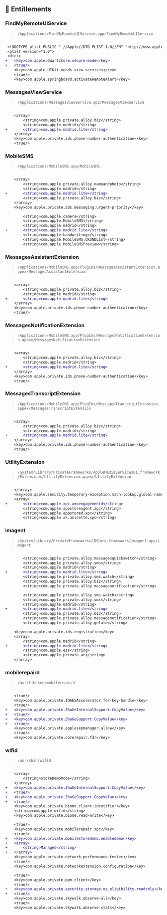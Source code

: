 ## 🔑 Entitlements

### FindMyRemoteUIService

> `/Applications/FindMyRemoteUIService.app/FindMyRemoteUIService`

```diff

 <!DOCTYPE plist PUBLIC "-//Apple//DTD PLIST 1.0//EN" "http://www.apple.com/DTDs/PropertyList-1.0.dtd">
 <plist version="1.0">
 <dict>
+	<key>com.apple.QuartzCore.secure-mode</key>
+	<true/>
 	<key>com.apple.UIKit.vends-view-services</key>
 	<true/>
 	<key>com.apple.springboard.activateRemoteAlert</key>

```
### MessagesViewService

> `/Applications/MessagesViewService.app/MessagesViewService`

```diff

 	<array>
 		<string>com.apple.private.alloy.biz</string>
 		<string>com.apple.madrid</string>
+		<string>com.apple.madrid.lite</string>
 	</array>
 	<key>com.apple.private.ids.phone-number-authentication</key>
 	<true/>

```
### MobileSMS

> `/Applications/MobileSMS.app/MobileSMS`

```diff

 	<array>
 		<string>com.apple.private.alloy.nameandphoto</string>
 		<string>com.apple.madrid</string>
+		<string>com.apple.madrid.lite</string>
 		<string>com.apple.private.alloy.biz</string>
 	</array>
 	<key>com.apple.private.ids.messaging.urgent-priority</key>

 		<string>com.apple.camera</string>
 		<string>com.apple.MobileSMS</string>
 		<string>com.apple.madrid</string>
+		<string>com.apple.madrid.lite</string>
 		<string>com.apple.handwriting</string>
 		<string>com.apple.MobileSMS.CKDNDList</string>
 		<string>com.apple.MobileSMSPreview</string>

```
### MessagesAssistantExtension

> `/Applications/MobileSMS.app/PlugIns/MessagesAssistantExtension.appex/MessagesAssistantExtension`

```diff

 	<array>
 		<string>com.apple.private.alloy.biz</string>
 		<string>com.apple.madrid</string>
+		<string>com.apple.madrid.lite</string>
 	</array>
 	<key>com.apple.private.ids.phone-number-authentication</key>
 	<true/>

```
### MessagesNotificationExtension

> `/Applications/MobileSMS.app/PlugIns/MessagesNotificationExtension.appex/MessagesNotificationExtension`

```diff

 	<array>
 		<string>com.apple.private.alloy.biz</string>
 		<string>com.apple.madrid</string>
+		<string>com.apple.madrid.lite</string>
 	</array>
 	<key>com.apple.private.ids.phone-number-authentication</key>
 	<true/>

```
### MessagesTranscriptExtension

> `/Applications/MobileSMS.app/PlugIns/MessagesTranscriptExtension.appex/MessagesTranscriptExtension`

```diff

 	<array>
 		<string>com.apple.private.alloy.biz</string>
 		<string>com.apple.madrid</string>
+		<string>com.apple.madrid.lite</string>
 	</array>
 	<key>com.apple.private.ids.phone-number-authentication</key>
 	<true/>

```
### UtilityExtension

> `/System/Library/PrivateFrameworks/AppleMediaServicesUI.framework/Extensions/UtilityExtension.appex/UtilityExtension`

```diff

 	</array>
 	<key>com.apple.security.temporary-exception.mach-lookup.global-name</key>
 	<array>
+		<string>com.apple.xpc.amsengagementd</string>
 		<string>com.apple.appstoreagent.xpc</string>
 		<string>com.apple.appstored.xpc</string>
 		<string>com.apple.ak.anisette.xpc</string>

```
### imagent

> `/System/Library/PrivateFrameworks/IMCore.framework/imagent.app/imagent`

```diff

 		<string>com.apple.private.alloy.messagesquickswitch</string>
 		<string>com.apple.private.alloy.sms</string>
 		<string>com.apple.madrid</string>
+		<string>com.apple.madrid.lite</string>
 		<string>com.apple.private.alloy.sms.watch</string>
 		<string>com.apple.private.alloy.biz</string>
 		<string>com.apple.private.alloy.messagenotification</string>

 		<string>com.apple.private.alloy.sms.watch</string>
 		<string>com.apple.private.alloy.sms</string>
 		<string>com.apple.madrid</string>
+		<string>com.apple.madrid.lite</string>
 		<string>com.apple.private.alloy.biz</string>
 		<string>com.apple.private.alloy.messagenotification</string>
 		<string>com.apple.private.alloy.gelato</string>

 	<key>com.apple.private.ids.registration</key>
 	<array>
 		<string>com.apple.madrid</string>
+		<string>com.apple.madrid.lite</string>
 		<string>com.apple.ess</string>
 		<string>com.apple.private.ac</string>
 	</array>

```
### mobilerepaird

> `/usr/libexec/mobilerepaird`

```diff

 	<true/>
 	<key>com.apple.private.IOAESAccelerator.fdr-key-handle</key>
 	<true/>
+	<key>com.apple.private.ZhuGeInternalSupport.CopyValue</key>
+	<true/>
+	<key>com.apple.private.ZhuGeSupport.CopyValue</key>
+	<true/>
 	<key>com.apple.private.applesepmanager.allow</key>
 	<true/>
 	<key>com.apple.private.corerepair.fdr</key>

```
### wifid

> `/usr/sbin/wifid`

```diff

 	<array>
 		<string>StoreDemoMode</string>
 	</array>
+	<key>com.apple.private.ZhuGeInternalSupport.CopyValue</key>
+	<true/>
+	<key>com.apple.private.ZhuGeSupport.CopyValue</key>
+	<true/>
 	<key>com.apple.private.biome.client-identifier</key>
 	<string>com.apple.wifid</string>
 	<key>com.apple.private.biome.read-write</key>

 	<true/>
 	<key>com.apple.private.mobilerepair.xpc</key>
 	<true/>
+	<key>com.apple.private.mobilestoredemo.enabledemo</key>
+	<array>
+		<string>Managed</string>
+	</array>
 	<key>com.apple.private.network-performance-tester</key>
 	<true/>
 	<key>com.apple.private.networkextension.configuration</key>

 	<true/>
 	<key>com.apple.private.ppm.client</key>
 	<true/>
+	<key>com.apple.private.security.storage.os_eligibility.readonly</key>
+	<true/>
 	<key>com.apple.private.skywalk.observe-all</key>
 	<true/>
 	<key>com.apple.private.skywalk.observe-stats</key>

```
